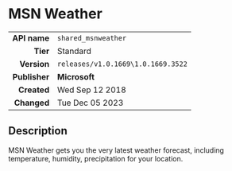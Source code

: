 # MSN Weather
| | |
|-:|-|
|**API name**|`shared_msnweather`|
|**Tier**|Standard|
|**Version**|`releases/v1.0.1669\1.0.1669.3522`|
|**Publisher**|**Microsoft**|
|**Created**|Wed Sep 12 2018|
|**Changed**|Tue Dec 05 2023|

## Description
MSN Weather gets you the very latest weather forecast, including temperature, humidity, precipitation for your location.
